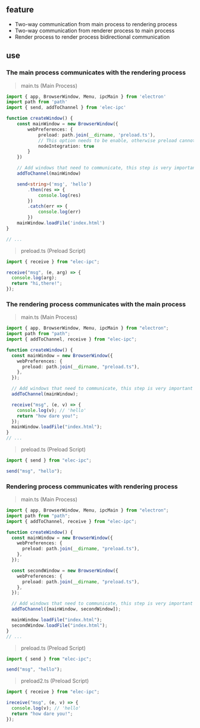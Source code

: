 ## feature

- Two-way communication from main process to rendering process
- Two-way communication from renderer process to main process
- Render process to render process bidirectional communication

## use

### The main process communicates with the rendering process

> main.ts (Main Process)

```typescript
import { app, BrowserWindow, Menu, ipcMain } from 'electron'
import path from 'path'
import { send, addToChannel } from 'elec-ipc'

function createWindow() {
	const mainWindow = new BrowserWindow({
		webPreferences: {
			preload: path.join(__dirname, 'preload.ts'),
			// This option needs to be enable, otherwise preload cannot access the node module
			nodeIntegration: true
		}
	})

	// Add windows that need to communicate, this step is very important
	addToChannel(mainWindow)

	send<string>('msg', 'hello')
		.then(res => {
			console.log(res)
		})
		.catch(err => {
			console.log(err)
		})
	mainWindow.loadFile('index.html')
}

// ...
```

> preload.ts (Preload Script)

```typescript
import { receive } from "elec-ipc";

receive("msg", (e, arg) => {
  console.log(arg);
  return "hi,there!";
});
```

### The rendering process communicates with the main process

> main.ts (Main Process)

```typescript
import { app, BrowserWindow, Menu, ipcMain } from "electron";
import path from "path";
import { addToChannel, receive } from "elec-ipc";

function createWindow() {
  const mainWindow = new BrowserWindow({
    webPreferences: {
      preload: path.join(__dirname, "preload.ts"),
    },
  });

  // Add windows that need to communicate, this step is very important
  addToChannel(mainWindow);

  receive("msg", (e, v) => {
    console.log(v); // 'hello'
    return "how dare you!";
  });
  mainWindow.loadFile("index.html");
}
// ...
```

> preload.ts (Preload Script)

```typescript
import { send } from "elec-ipc";

send("msg", "hello");
```

### Rendering process communicates with rendering process

> main.ts (Main Process)

```typescript
import { app, BrowserWindow, Menu, ipcMain } from "electron";
import path from "path";
import { addToChannel, receive } from "elec-ipc";

function createWindow() {
  const mainWindow = new BrowserWindow({
    webPreferences: {
      preload: path.join(__dirname, "preload.ts"),
    },
  });

  const secondWindow = new BrowserWindow({
    webPreferences: {
      preload: path.join(__dirname, "preload.ts"),
    },
  });

  // Add windows that need to communicate, this step is very important
  addToChannel([mainWindow, secondWindow]);

  mainWindow.loadFile("index.html");
  secondWindow.loadFile("index.html");
}
// ...
```

> preload.ts (Preload Script)

```typescript
import { send } from "elec-ipc";

send("msg", "hello");
```

> preload2.ts (Preload Script)

```typescript
import { receive } from "elec-ipc";

ireceive("msg", (e, v) => {
  console.log(v); // 'hello'
  return "how dare you!";
});
```
